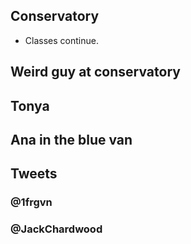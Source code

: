 ## Conservatory

- Classes continue.

## Weird guy at conservatory

## Tonya

## Ana in the blue van

## Tweets

### @1frgvn

### @JackChardwood